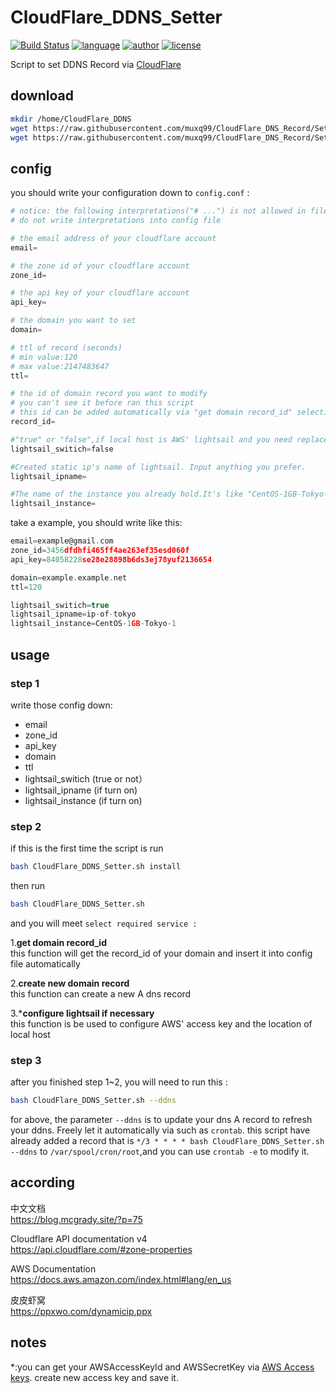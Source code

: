 # CloudFlare_DDNS_Setter
[![Build Status](https://github.com/nanqinlang/SVG/blob/master/build%20passing.svg)](https://github.com/nanqinlang-script/CloudFlare_DNS_Record)
[![language](https://github.com/nanqinlang/SVG/blob/master/language-shell-blue.svg)](https://github.com/nanqinlang-script/CloudFlare_DNS_Record)
[![author](https://github.com/nanqinlang/SVG/blob/master/author-nanqinlang-lightgrey.svg)](https://github.com/nanqinlang-script/CloudFlare_DNS_Record)
[![license](https://github.com/nanqinlang/SVG/blob/master/license-GPLv3-orange.svg)](https://github.com/nanqinlang-script/CloudFlare_DNS_Record)

Script to set DDNS Record via [CloudFlare](https://www.cloudflare.com)


## download
```bash
mkdir /home/CloudFlare_DDNS
wget https://raw.githubusercontent.com/muxq99/CloudFlare_DNS_Record/Setter/config.conf -O /home/CloudFlare_DDNS/config.conf
wget https://raw.githubusercontent.com/muxq99/CloudFlare_DNS_Record/Setter/CloudFlare_DDNS_Setter.sh
```

## config
you should write your configuration down to `config.conf` :
```python
# notice: the following interpretations("# ...") is not allowed in file "config.conf"
# do not write interpretations into config file

# the email address of your cloudflare account
email=

# the zone id of your cloudflare account
zone_id=

# the api key of your cloudflare account
api_key=

# the domain you want to set
domain=

# ttl of record (seconds)
# min value:120
# max value:2147483647
ttl=

# the id of domain record you want to modify
# you can't see it before ran this script
# this id can be added automatically via "get domain record_id" selection in the script
record_id=

#"true" or "false",if local host is AWS' lightsail and you need replace ip automatically, please turn "true".
lightsail_switich=false  

#Created static ip's name of lightsail. Input anything you prefer.
lightsail_ipname=

#The name of the instance you already hold.It's like "CentOS-1GB-Tokyo-1"
lightsail_instance=
```

take a example, you should write like this:
```c
email=example@gmail.com
zone_id=3456dfdhfi465ff4ae263ef35esd060f
api_key=84058228se28e28898b6ds3ej78yuf2136654

domain=example.example.net
ttl=120

lightsail_switich=true  
lightsail_ipname=ip-of-tokyo
lightsail_instance=CentOS-1GB-Tokyo-1
```

## usage

### step 1
write those config down:
- email
- zone_id
- api_key
- domain
- ttl
- lightsail_switich (true or not）  
- lightsail_ipname (if turn on)
- lightsail_instance (if turn on)

### step 2
if this is the first time the script is run
```bash
bash CloudFlare_DDNS_Setter.sh install
```

then run
```bash
bash CloudFlare_DDNS_Setter.sh
```
and you will meet `select required service :`

1.**get domain record_id**  
this function will get the record_id of your domain and insert it into config file automatically

2.**create new domain record**  
this function can create a new A dns record

3.***configure lightsail if necessary**  
this function is be used to configure AWS' access key and the location of local host

### step 3
after you finished step 1~2, you will need to run this :
```bash
bash CloudFlare_DDNS_Setter.sh --ddns
```
for above, the parameter `--ddns` is to update your dns A record to refresh your ddns. Freely let it automatically via such as `crontab`.
this script have already added a record that is `*/3 * * * * bash CloudFlare_DDNS_Setter.sh --ddns` to `/var/spool/cron/root`,and you can use `crontab -e` to modify it.

## according
中文文档  
https://blog.mcgrady.site/?p=75

Cloudflare API documentation v4  
https://api.cloudflare.com/#zone-properties

AWS Documentation  
https://docs.aws.amazon.com/index.html#lang/en_us

皮皮虾窝  
https://ppxwo.com/dynamicip.ppx

## notes
*:you can get your AWSAccessKeyId and AWSSecretKey via [AWS Access keys](https://console.aws.amazon.com/iam/home#/security_credential). create new access key and save it.
